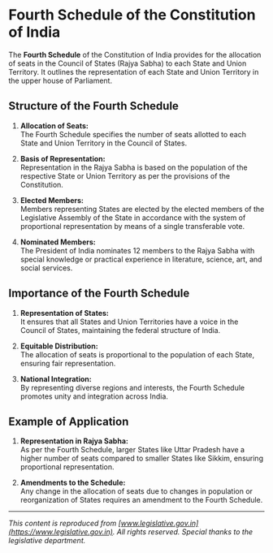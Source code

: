 # Fourth Schedule of the Constitution of India

The **Fourth Schedule** of the Constitution of India provides for the allocation of seats in the Council of States (Rajya Sabha) to each State and Union Territory. It outlines the representation of each State and Union Territory in the upper house of Parliament.

## Structure of the Fourth Schedule

1. **Allocation of Seats:**  
   The Fourth Schedule specifies the number of seats allotted to each State and Union Territory in the Council of States.

2. **Basis of Representation:**  
   Representation in the Rajya Sabha is based on the population of the respective State or Union Territory as per the provisions of the Constitution.

3. **Elected Members:**  
   Members representing States are elected by the elected members of the Legislative Assembly of the State in accordance with the system of proportional representation by means of a single transferable vote.

4. **Nominated Members:**  
   The President of India nominates 12 members to the Rajya Sabha with special knowledge or practical experience in literature, science, art, and social services.

## Importance of the Fourth Schedule

1. **Representation of States:**  
   It ensures that all States and Union Territories have a voice in the Council of States, maintaining the federal structure of India.

2. **Equitable Distribution:**  
   The allocation of seats is proportional to the population of each State, ensuring fair representation.

3. **National Integration:**  
   By representing diverse regions and interests, the Fourth Schedule promotes unity and integration across India.

## Example of Application

1. **Representation in Rajya Sabha:**  
   As per the Fourth Schedule, larger States like Uttar Pradesh have a higher number of seats compared to smaller States like Sikkim, ensuring proportional representation.

2. **Amendments to the Schedule:**  
   Any change in the allocation of seats due to changes in population or reorganization of States requires an amendment to the Fourth Schedule.

---

*This content is reproduced from [www.legislative.gov.in](https://www.legislative.gov.in). All rights reserved. Special thanks to the legislative department.*
